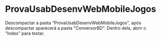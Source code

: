 # ProvaUsabDesenvWebMobileJogos

Descompactar a pasta "ProvaUsabDesenvWebMobileJogos", após descompactar aparecerá a pasta "ConversorBD". Dentro dela, abrir o "Index" para testar. 
